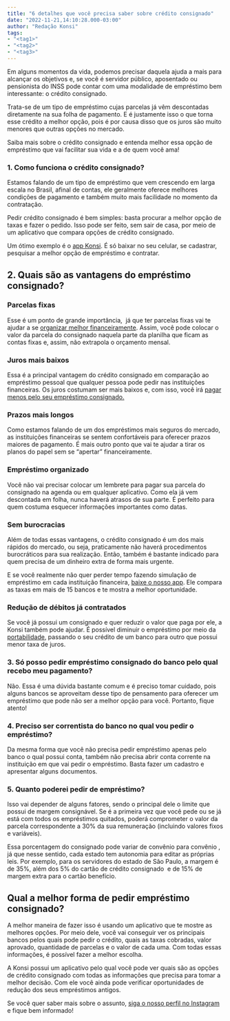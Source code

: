 ```yaml
---
title: "6 detalhes que você precisa saber sobre crédito consignado"
date: "2022-11-21,14:10:28.000-03:00"
author: "Redação Konsi"
tags:
- "<tag1>"
- "<tag2>"
- "<tag3>"
---
```


<p>Em alguns momentos da vida, podemos precisar daquela ajuda a mais para alcançar os objetivos e, se você é servidor público, aposentado ou pensionista do INSS pode contar com uma modalidade de empréstimo bem interessante: o crédito consignado.</p><p>Trata-se de um tipo de empréstimo cujas parcelas já vêm descontadas diretamente na sua folha de pagamento. E é justamente isso o que torna esse crédito a melhor opção, pois é por causa disso que os juros são muito menores que outras opções no mercado.</p><p>Saiba mais sobre o crédito consignado e entenda melhor essa opção de empréstimo que vai facilitar sua vida e a de quem você ama!</p><h3 id="1-como-funciona-o-cr%C3%A9dito-consignado">1. Como funciona o crédito consignado?</h3><p>Estamos falando de um tipo de empréstimo que vem crescendo em larga escala no Brasil, afinal de contas, ele geralmente oferece melhores condições de pagamento e também muito mais facilidade no momento da contratação.</p><p>Pedir crédito consignado é bem simples: basta procurar a melhor opção de taxas e fazer o pedido. Isso pode ser feito, sem sair de casa, por meio de um aplicativo que compara opções de crédito consignado. </p><p>Um ótimo exemplo é o <a href="https://q2kj.adj.st/?adj_t=1075aqga&amp;adj_campaign=site&amp;adj_adgroup=blog&amp;adj_creative=credito-consignado">app Konsi</a>. É só baixar no seu celular, se cadastrar, pesquisar a melhor opção de empréstimo e contratar.</p><h2 id="2-quais-s%C3%A3o-as-vantagens-do-empr%C3%A9stimo-consignado">2. Quais são as vantagens do empréstimo consignado?</h2><h3 id="parcelas-fixas">Parcelas fixas</h3><p>Esse é um ponto de grande importância,  já que ter parcelas fixas vai te ajudar a se <a href="https://www.konsi.com.br/postagens/dicas-de-organizacao-financeira">organizar melhor financeiramente</a>. Assim, você pode colocar o valor da parcela do consignado naquela parte da planilha que ficam as contas fixas e, assim, não extrapola o orçamento mensal.</p><h3 id="juros-mais-baixos">Juros mais baixos</h3><p>Essa é a principal vantagem do crédito consignado em comparação ao empréstimo pessoal que qualquer pessoa pode pedir nas instituições financeiras. Os juros costumam ser mais baixos e, com isso, você irá <a href="https://www.konsi.com.br/postagens/emprestimo-barato">pagar menos pelo seu empréstimo consignado.</a></p><h3 id="prazos-mais-longos">Prazos mais longos</h3><p>Como estamos falando de um dos empréstimos mais seguros do mercado, as instituições financeiras se sentem confortáveis para oferecer prazos maiores de pagamento. É mais outro ponto que vai te ajudar a tirar os planos do papel sem se “apertar” financeiramente.</p><h3 id="empr%C3%A9stimo-organizado">Empréstimo organizado</h3><p>Você não vai precisar colocar um lembrete para pagar sua parcela do consignado na agenda ou em qualquer aplicativo. Como ela já vem descontada em folha, nunca haverá atrasos de sua parte. É perfeito para quem costuma esquecer informações importantes como datas.</p><h3 id="sem-burocracias">Sem burocracias</h3><p>Além de todas essas vantagens, o crédito consignado é um dos mais rápidos do mercado, ou seja, praticamente não haverá procedimentos burocráticos para sua realização. Então, também é bastante indicado para quem precisa de um dinheiro extra de forma mais urgente.</p><p>E se você realmente não quer perder tempo fazendo simulação de empréstimo em cada instituição financeira, <a href="https://q2kj.adj.st/?adj_t=1075aqga&amp;adj_campaign=site&amp;adj_adgroup=blog&amp;adj_creative=credito-consignado">baixe o nosso app</a>. Ele compara as taxas em mais de 15 bancos e te mostra a melhor oportunidade.</p><h3 id="redu%C3%A7%C3%A3o-de-d%C3%A9bitos-j%C3%A1-contratados">Redução de débitos já contratados</h3><p>Se você já possui um consignado e quer reduzir o valor que paga por ele, a Konsi também pode ajudar. É possível diminuir o empréstimo por meio da <a href="https://www.konsi.com.br/postagens/portabilidade-de-emprestimo">portabilidade</a>, passando o seu crédito de um banco para outro que possui menor taxa de juros.</p><h3 id="3-s%C3%B3-posso-pedir-empr%C3%A9stimo-consignado-do-banco-pelo-qual-recebo-meu-pagamento">3. Só posso pedir empréstimo consignado do banco pelo qual recebo meu pagamento?</h3><p>Não. Essa é uma dúvida bastante comum e é preciso tomar cuidado, pois alguns bancos se aproveitam desse tipo de pensamento para oferecer um empréstimo que pode não ser a melhor opção para você. Portanto, fique atento!</p><h3 id="4-preciso-ser-correntista-do-banco-no-qual-vou-pedir-o-empr%C3%A9stimo">4. Preciso ser correntista do banco no qual vou pedir o empréstimo?</h3><p>Da mesma forma que você não precisa pedir empréstimo apenas pelo banco o qual possui conta, também não precisa abrir conta corrente na instituição em que vai pedir o empréstimo. Basta fazer um cadastro e apresentar alguns documentos.</p><h3 id="5-quanto-poderei-pedir-de-empr%C3%A9stimo">5. Quanto poderei pedir de empréstimo?</h3><p>Isso vai depender de alguns fatores, sendo o principal dele o limite que possui de margem consignável. Se é a primeira vez que você pede ou se já está com todos os empréstimos quitados, poderá comprometer o valor da parcela correspondente a 30% da sua remuneração (incluindo valores fixos e variáveis).</p><p>Essa porcentagem do consignado pode variar de convênio para convênio , já que nesse sentido, cada estado tem autonomia para editar as próprias leis. Por exemplo, para os servidores do estado de São Paulo, a margem é de 35%, além dos 5% do cartão de crédito consignado  e de 15% de margem extra para o cartão benefício.</p><h2 id="qual-a-melhor-forma-de-pedir-empr%C3%A9stimo-consignado">Qual a melhor forma de pedir empréstimo consignado?</h2><p>A melhor maneira de fazer isso é usando um aplicativo que te mostre as melhores opções. Por meio dele, você vai conseguir ver os principais bancos pelos quais pode pedir o crédito, quais as taxas cobradas, valor aprovado, quantidade de parcelas e o valor de cada uma. Com todas essas informações, é possível fazer a melhor escolha.</p><p>A Konsi possui um aplicativo pelo qual você pode ver quais são as opções de crédito consignado com todas as informações que precisa para tomar a melhor decisão. Com ele você ainda pode verificar oportunidades de redução dos seus empréstimos antigos.</p><p>Se você quer saber mais sobre o assunto, <a href="https://www.instagram.com/konsi.app/">siga o nosso perfil no Instagram</a> e fique bem informado!</p>
